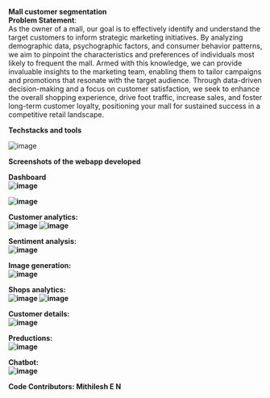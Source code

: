 <b>Mall customer segmentation</b><br>
<b>Problem Statement</b>:<br>
As the owner of a mall, our goal is to effectively identify and understand the target customers to
inform strategic marketing initiatives. By analyzing demographic data, psychographic factors,
and consumer behavior patterns, we aim to pinpoint the characteristics and preferences of
individuals most likely to frequent the mall. Armed with this knowledge, we can provide
invaluable insights to the marketing team, enabling them to tailor campaigns and promotions that
resonate with the target audience. Through data-driven decision-making and a focus on customer
satisfaction, we seek to enhance the overall shopping experience, drive foot traffic, increase
sales, and foster long-term customer loyalty, positioning your mall for sustained success in a
competitive retail landscape.<br>

<b>Techstacks and tools</b><br>

![image](https://github.com/MithileshEN/cutomer_segmentation/assets/87403588/deb51d03-33ee-4839-bb85-537ddca54679)

<b>Screenshots of the webapp developed<br>

Dashboard<br>
![image](https://github.com/MithileshEN/cutomer_segmentation/assets/87403588/030012fd-fd01-462b-9555-159c7de43c36)

![image](https://github.com/MithileshEN/cutomer_segmentation/assets/87403588/cb6f2e17-c00c-40be-81ab-2ce36469746b)

Customer analytics:<br>
![image](https://github.com/MithileshEN/cutomer_segmentation/assets/87403588/55ec4e90-4831-4ad5-9a78-6ca8378900d9)
![image](https://github.com/MithileshEN/cutomer_segmentation/assets/87403588/b620dbfc-6eb7-417f-91b4-49bc6be695e8)

Sentiment analysis:<br>
![image](https://github.com/MithileshEN/cutomer_segmentation/assets/87403588/80840060-dbc6-47ad-8c30-0ebf3601bdf1)

Image generation:<br>
![image](https://github.com/MithileshEN/cutomer_segmentation/assets/87403588/42267e72-cf1e-4b82-b7e3-9c766f226aef)

Shops analytics:<br>
![image](https://github.com/MithileshEN/cutomer_segmentation/assets/87403588/12cedafc-1524-4df4-96e2-9b7971796765)
![image](https://github.com/MithileshEN/cutomer_segmentation/assets/87403588/72b1419e-b276-41e7-b83c-dca56c570ad5)

Customer details:<br>
![image](https://github.com/MithileshEN/cutomer_segmentation/assets/87403588/c3acbe06-ae97-41c1-83ac-c7e44d206618)

Preductions:<br>
![image](https://github.com/MithileshEN/cutomer_segmentation/assets/87403588/db7faff9-101f-4513-b492-145391539b61)

Chatbot:<br>
![image](https://github.com/MithileshEN/cutomer_segmentation/assets/87403588/38b2f326-eabd-40d1-ad6a-cffc7d00eb73)

Code Contributors:
Mithilesh E N
















 
